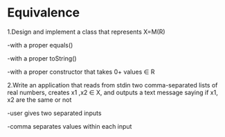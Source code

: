 # Equivalence

1.Design and implement a class that represents X=M(R)

-with a proper equals()

-with a proper toString()

-with a proper constructor that takes 0+ values ∈ R


2.Write an application that reads from stdin two comma-separated lists of real numbers, creates x1 ,x2 ∈ X, and outputs a text message saying if x1, x2 are the same or not

-user gives two separated inputs

-comma separates values within each input
